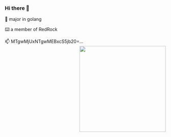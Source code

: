 ### Hi there 👋
🙂 major in golang

⌨️ a member of RedRock

📫 MTgwMjUxNTgwMEBxcS5jb20=...
<a><img align="right" src="https://raw.githubusercontent.com/MadFrey/homework.img/master/spy.png"  width="270 " height="270" /></a>




<!--
**MadFrey/MadFrey** is a ✨ _special_ ✨ repository because its `README.md` (this file) appears on your GitHub profile.

Here are some ideas to get you started:

- 🔭 I’m currently working on ...
- 🌱 I’m currently learning algorithm...
- 👯 I’m looking to collaborate on ...
- 🤔 I’m looking for help with ...
- 💬 Ask me about ...
- 📫 How to reach me: ...
- 😄 Pronouns: ...
- ⚡ Fun fact: ...
-->
